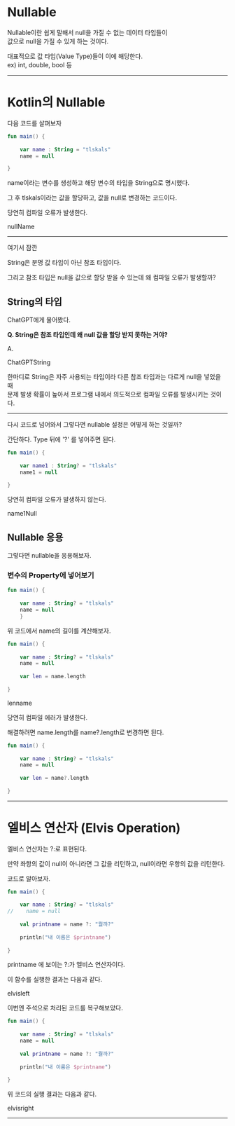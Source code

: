 
# Nullable

Nullable이란 쉽게 말해서 null을 가질 수 없는 데이터 타입들이</br>
값으로 null을 가질 수 있게 하는 것이다.

대표적으로 값 타입(Value Type)들이 이에 해당한다.</br>
ex) int, double, bool 등

-------------------

# Kotlin의 Nullable

다음 코드를 살펴보자

```kotlin
fun main() {  
  
    var name : String = "tlskals"  
    name = null  

}
```

name이라는 변수를 생성하고 해당 변수의 타입을 String으로 명시했다.

그 후 tlskals이라는 값을 할당하고, 값을 null로 변경하는 코드이다.

당연히 컴파일 오류가 발생한다.

nullName

-----------------------

여기서 잠깐

String은 분명 값 타입이 아닌 참조 타입이다.

그리고 참조 타입은 null을 값으로 할당 받을 수 있는데 왜 컴파일 오류가 발생할까?

## String의 타입

ChatGPT에게 물어봤다.

<strong>Q.  String은 참조 타입인데 왜 null 값을 할당 받지 못하는 거야?</strong>

A. 

ChatGPTString


한마디로 String은 자주 사용되는 타입이라 다른 참조 타입과는 다르게 null을 넣었을 때 </br>
문제 발생 확률이 높아서 프로그램 내에서 의도적으로 컴파일 오류를 발생시키는 것이다.

----------------------------

다시 코드로 넘어와서 그렇다면 nullable 설정은 어떻게 하는 것일까?

간단하다. Type 뒤에 '?' 를 넣어주면 된다.

```kotlin
fun main() {  
  
    var name1 : String? = "tlskals"  
    name1 = null  
  
}
```

당연히 컴파일 오류가 발생하지 않는다.

name1Null
## Nullable 응용

그렇다면 nullable을 응용해보자.

### 변수의 Property에 넣어보기

```kotlin
fun main() {  
  
    var name : String? = "tlskals"  
    name = null  
    }
```

위 코드에서 name의 길이를 계산해보자.

```kotlin
fun main() {  
  
    var name : String? = "tlskals"  
    name = null  
  
    var len = name.length  
  
}
```

lenname

당연히 컴파일 에러가 발생한다.

해결하려면 name.length를 name?.length로 변경하면 된다.

```kotlin
fun main() {  
  
    var name : String? = "tlskals"  
    name = null  
  
    var len = name?.length  
  
}
```

---------------------

# 엘비스 연산자 (Elvis Operation)

엘비스 연산자는 ?:로 표현된다.

만약 좌항의 값이 null이 아니라면 그 값을 리턴하고, null이라면 우항의 값을 리턴한다.

코드로 알아보자.

```kotlin
fun main() {  
  
    var name : String? = "tlskals"  
//    name = null  
  
    val printname = name ?: "뭘까?"  
  
    println("내 이름은 $printname")  
  
}
```

printname 에 보이는 ?:가 엘비스 연산자이다.

이 함수를 실행한 결과는 다음과 같다.

elvisleft

이번엔 주석으로 처리된 코드를 복구해보았다.

```kotlin
fun main() {  
  
    var name : String? = "tlskals"  
    name = null  
  
    val printname = name ?: "뭘까?"  
  
    println("내 이름은 $printname")  
  
}
```

위 코드의 실행 결과는 다음과 같다.

elvisright

----------------

